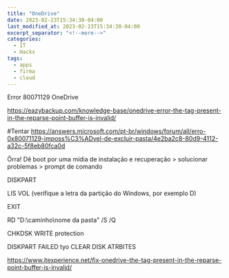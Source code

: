 ```yaml
---
title: "OneDrive"
date: 2023-02-23T15:34:30-04:00
last_modified_at: 2023-02-23T15:34:30-04:00
excerpt_separator: "<!--more-->"
categories:
  - IT
  - Hacks
tags:
  - apps
  - firma
  - cloud
---
```


Error 80071129 OneDrive

https://eazybackup.com/knowledge-base/onedrive-error-the-tag-present-in-the-reparse-point-buffer-is-invalid/

#Tentar
https://answers.microsoft.com/pt-br/windows/forum/all/erro-0x80071129-imposs%C3%ADvel-de-excluir-pasta/4e2ba2c8-80d9-4112-a32c-5f8eb80fca0d

Ôrra! Dê boot por uma mídia de instalação e recuperação > solucionar problemas > prompt de comando

DISKPART

LIS VOL (verifique a letra da partição do Windows, por exemplo D)

EXIT

RD "D:\caminho\nome da pasta" /S /Q

CHKDSK WRITE protection

DISKPART FAILED tyo CLEAR DISK ATRBITES

https://www.itexperience.net/fix-onedrive-the-tag-present-in-the-reparse-point-buffer-is-invalid/
